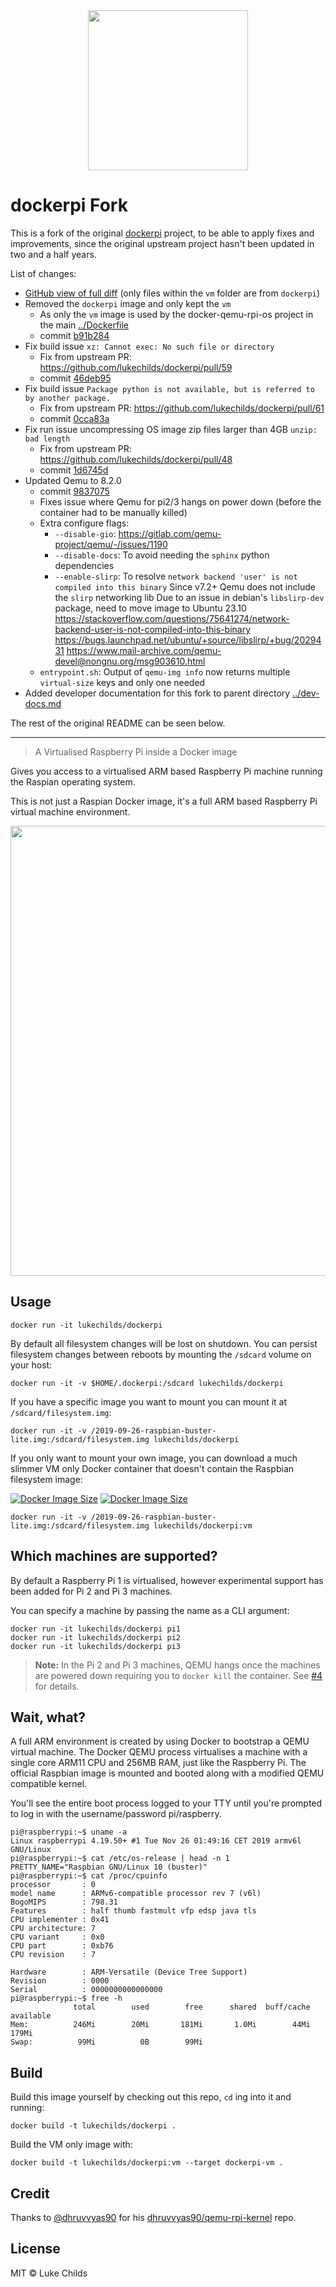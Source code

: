 <div align="center">
	<img width="256" src="https://raw.githubusercontent.com/lukechilds/dockerpi/5f58e8b5fefde0e5d4aedd19d7c04a2ff77eb4c3/media/logo.svg">
</div>

# dockerpi Fork

This is a fork of the original
[dockerpi](https://github.com/lukechilds/dockerpi/) project, to be able to 
apply fixes and improvements, since the original upstream project hasn't been
updated in two and a half years.

List of changes:
- [GitHub view of full diff](https://github.com/carlosperate/docker-qemu-rpi-os/compare/f0f1c1dd6c2470012a6588fae08e528198203710...main#diff-11dbc6371a321f05fc4ae47aa94884866787bc1427d9b5e4a9590b4cdf7f964c)
  (only files within the `vm` folder are from `dockerpi`)
- Removed the `dockerpi` image and only kept the `vm`
    - As only the `vm` image is used by the docker-qemu-rpi-os project in the main [../Dockerfile](../Dockerfile)
    - commit [b91b284](https://github.com/carlosperate/docker-qemu-rpi-os/commit/b91b284ff848a7c265230ba5630bd7578074eec2)
- Fix build issue `xz: Cannot exec: No such file or directory`
    - Fix from upstream PR: https://github.com/lukechilds/dockerpi/pull/59
    - commit [46deb95](https://github.com/carlosperate/docker-qemu-rpi-os/commit/46deb95ca5df09be1aec482e45f304025cba802e)
- Fix build issue `Package python is not available, but is referred to by another package.`
    - Fix from upstream PR: https://github.com/lukechilds/dockerpi/pull/61
    - commit [0cca83a](https://github.com/carlosperate/docker-qemu-rpi-os/commit/0cca83af5c67a90b2ba646098496105e890346fe)
- Fix run issue uncompressing OS image zip files larger than 4GB `unzip: bad length`
    - Fix from upstream PR: https://github.com/lukechilds/dockerpi/pull/48
    - commit [1d6745d](https://github.com/carlosperate/docker-qemu-rpi-os/commit/1d6745db79c300ce6445d049760a2e01f4ee43d0)
- Updated Qemu to 8.2.0
    - commit [9837075](https://github.com/carlosperate/docker-qemu-rpi-os/commit/983707533f070b372d10d499ada7cad838fe0e16)
    - Fixes issue where Qemu for pi2/3 hangs on power down (before the container had to be manually killed)
    - Extra configure flags:
        - `--disable-gio`: https://gitlab.com/qemu-project/qemu/-/issues/1190
        - `--disable-docs`: To avoid needing the `sphinx` python dependencies
        - `--enable-slirp`: To resolve `network backend 'user' is not compiled into this binary`
          Since v7.2+ Qemu does not include the `slirp` networking lib
          Due to an issue in debian's `libslirp-dev` package, need to move image to Ubuntu 23.10
          https://stackoverflow.com/questions/75641274/network-backend-user-is-not-compiled-into-this-binary
          https://bugs.launchpad.net/ubuntu/+source/libslirp/+bug/2029431
          https://www.mail-archive.com/qemu-devel@nongnu.org/msg903610.html
    - `entrypoint.sh`: Output of `qemu-img info` now returns multiple `virtual-size` keys and only one needed
- Added developer documentation for this fork to parent directory [../dev-docs.md](../dev-docs.md)

The rest of the original README can be seen below.

----------

> A Virtualised Raspberry Pi inside a Docker image

Gives you access to a virtualised ARM based Raspberry Pi machine running the Raspian operating system.

This is not just a Raspian Docker image, it's a full ARM based Raspberry Pi virtual machine environment.

<div align="center">
	<img src="https://raw.githubusercontent.com/lukechilds/dockerpi/5f58e8b5fefde0e5d4aedd19d7c04a2ff77eb4c3/media/demo.svg" width="720">
</div>

## Usage

```
docker run -it lukechilds/dockerpi
```

By default all filesystem changes will be lost on shutdown. You can persist filesystem changes between reboots by mounting the `/sdcard` volume on your host:

```
docker run -it -v $HOME/.dockerpi:/sdcard lukechilds/dockerpi
```

If you have a specific image you want to mount you can mount it at `/sdcard/filesystem.img`:

```
docker run -it -v /2019-09-26-raspbian-buster-lite.img:/sdcard/filesystem.img lukechilds/dockerpi
```

If you only want to mount your own image, you can download a much slimmer VM only Docker container that doesn't contain the Raspbian filesystem image:

[![Docker Image Size](https://badgen.net/docker/size/lukechilds/dockerpi/latest/amd64?icon=docker&label=lukechilds/dockerpi:latest)](https://hub.docker.com/r/lukechilds/dockerpi/tags?name=latest)
[![Docker Image Size](https://badgen.net/docker/size/lukechilds/dockerpi/vm/amd64?icon=docker&label=lukechilds/dockerpi:vm)](https://hub.docker.com/r/lukechilds/dockerpi/tags?name=vm)

```
docker run -it -v /2019-09-26-raspbian-buster-lite.img:/sdcard/filesystem.img lukechilds/dockerpi:vm
```

## Which machines are supported?

By default a Raspberry Pi 1 is virtualised, however experimental support has been added for Pi 2 and Pi 3 machines.

You can specify a machine by passing the name as a CLI argument:

```
docker run -it lukechilds/dockerpi pi1
docker run -it lukechilds/dockerpi pi2
docker run -it lukechilds/dockerpi pi3
```

> **Note:** In the Pi 2 and Pi 3 machines, QEMU hangs once the machines are powered down requiring you to `docker kill` the container. See [#4](https://github.com/lukechilds/dockerpi/pull/4) for details.


## Wait, what?

A full ARM environment is created by using Docker to bootstrap a QEMU virtual machine. The Docker QEMU process virtualises a machine with a single core ARM11 CPU and 256MB RAM, just like the Raspberry Pi. The official Raspbian image is mounted and booted along with a modified QEMU compatible kernel.

You'll see the entire boot process logged to your TTY until you're prompted to log in with the username/password pi/raspberry.

```
pi@raspberrypi:~$ uname -a
Linux raspberrypi 4.19.50+ #1 Tue Nov 26 01:49:16 CET 2019 armv6l GNU/Linux
pi@raspberrypi:~$ cat /etc/os-release | head -n 1
PRETTY_NAME="Raspbian GNU/Linux 10 (buster)"
pi@raspberrypi:~$ cat /proc/cpuinfo
processor       : 0
model name      : ARMv6-compatible processor rev 7 (v6l)
BogoMIPS        : 798.31
Features        : half thumb fastmult vfp edsp java tls
CPU implementer : 0x41
CPU architecture: 7
CPU variant     : 0x0
CPU part        : 0xb76
CPU revision    : 7

Hardware        : ARM-Versatile (Device Tree Support)
Revision        : 0000
Serial          : 0000000000000000
pi@raspberrypi:~$ free -h
              total        used        free      shared  buff/cache   available
Mem:          246Mi        20Mi       181Mi       1.0Mi        44Mi       179Mi
Swap:          99Mi          0B        99Mi
```

## Build

Build this image yourself by checking out this repo, `cd` ing into it and running:

```
docker build -t lukechilds/dockerpi .
```

Build the VM only image with:

```
docker build -t lukechilds/dockerpi:vm --target dockerpi-vm .
```

## Credit

Thanks to [@dhruvvyas90](https://github.com/dhruvvyas90) for his [dhruvvyas90/qemu-rpi-kernel](https://github.com/dhruvvyas90/qemu-rpi-kernel) repo.

## License

MIT © Luke Childs
